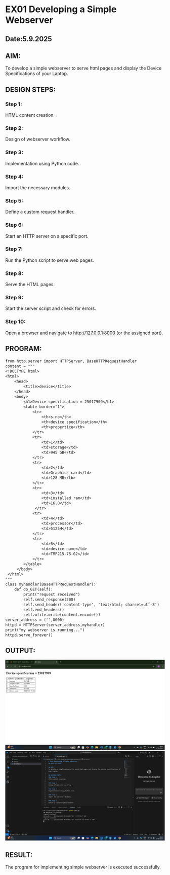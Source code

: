 # EX01 Developing a Simple Webserver
## Date:5.9.2025

## AIM:
To develop a simple webserver to serve html pages and display the Device Specifications of your Laptop.

## DESIGN STEPS:
### Step 1: 
HTML content creation.

### Step 2:
Design of webserver workflow.

### Step 3:
Implementation using Python code.

### Step 4:
Import the necessary modules.

### Step 5:
Define a custom request handler.

### Step 6:
Start an HTTP server on a specific port.

### Step 7:
Run the Python script to serve web pages.

### Step 8:
Serve the HTML pages.

### Step 9:
Start the server script and check for errors.

### Step 10:
Open a browser and navigate to http://127.0.0.1:8000 (or the assigned port).

## PROGRAM:
```
from http.server import HTTPServer, BaseHTTPRequestHandler
content = """
<!DOCTYPE html>
<html>
    <head>
        <title>device</title>
    </head>   
    <body>
        <h1>Device specification = 25017909</h1>
        <table border="1">
            <tr>
                <th>s.no</th>
                <th>device specification</th>
                <th>propertice</th>
            </tr>
            <tr>
                <td>1</td>
                <td>storage</td>
                <td>945 GB</td>
            </tr>
            <tr>
                <td>2</td>
                <td>Graphics card</td>
                <td>128 MB</tb>
            </tr>
            <tr>
                <td>3</td>
                <td>installed ram</td>
                <td>16.0</td>
             </tr>
            <tr>
                <td>4</td>
                <td>processor</td>
                <td>5125H</td>
            </tr>
            <tr>
                <td>5</td>
                <td>device name</td>
                <td>TMP215-75-G2</td>
            </tr>
        </table>
     </body> 
 </html>                          
"""
class myhandler(BaseHTTPRequestHandler):
    def do_GET(self):
        print("request received")
        self.send_response(200)
        self.send_header('content-type', 'text/html; charset=utf-8')
        self.end_headers()
        self.wfile.write(content.encode())
server_address = ('',8000)
httpd = HTTPServer(server_address,myhandler)
print("my webserver is running...")
httpd.serve_forever()
```


## OUTPUT:
![alt text](<Screenshot (21).png>)
![alt text](<Screenshot (22).png>)
## RESULT:
The program for implementing simple webserver is executed successfully.
